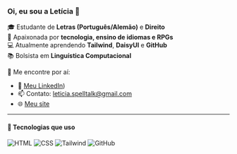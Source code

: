 ### Oi, eu sou a Letícia 👋

🎓 Estudante de **Letras (Português/Alemão)** e **Direito**  
🧠 Apaixonada por **tecnologia, ensino de idiomas e RPGs**  
💻 Atualmente aprendendo **Tailwind**, **DaisyUI** e **GitHub**  
📚 Bolsista em **Linguística Computacional**

🔗 Me encontre por aí:
- 💼 [Meu LinkedIn](https://www.linkedin.com/in/let%C3%ADcia-farias-nunes/))
- 📫 Contato: leticia.spelltalk@gmail.com
- 🌐 [Meu site](https://leticiafariasn.github.io)

---

#### 🧰 Tecnologias que uso
![HTML](https://img.shields.io/badge/-HTML5-E34F26?style=flat&logo=html5&logoColor=white)
![CSS](https://img.shields.io/badge/-CSS3-1572B6?style=flat&logo=css3)
![Tailwind](https://img.shields.io/badge/-Tailwind-38B2AC?style=flat&logo=tailwind-css)
![GitHub](https://img.shields.io/badge/-GitHub-181717?style=flat&logo=github)

